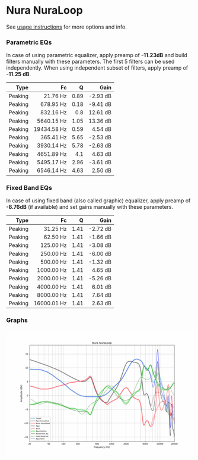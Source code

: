 # Nura NuraLoop
See [usage instructions](https://github.com/jaakkopasanen/AutoEq#usage) for more options and info.

### Parametric EQs
In case of using parametric equalizer, apply preamp of **-11.23dB** and build filters manually
with these parameters. The first 5 filters can be used independently.
When using independent subset of filters, apply preamp of **-11.25 dB**.

| Type    | Fc          |    Q | Gain     |
|--------:|------------:|-----:|---------:|
| Peaking | 21.76 Hz    | 0.89 | -2.93 dB |
| Peaking | 678.95 Hz   | 0.18 | -9.41 dB |
| Peaking | 832.16 Hz   | 0.8  | 12.61 dB |
| Peaking | 5640.15 Hz  | 1.05 | 13.36 dB |
| Peaking | 19434.58 Hz | 0.59 | 4.54 dB  |
| Peaking | 365.41 Hz   | 5.65 | -2.53 dB |
| Peaking | 3930.14 Hz  | 5.78 | -2.63 dB |
| Peaking | 4651.89 Hz  | 4.1  | 4.63 dB  |
| Peaking | 5495.17 Hz  | 2.96 | -3.61 dB |
| Peaking | 6546.14 Hz  | 4.63 | 2.50 dB  |

### Fixed Band EQs
In case of using fixed band (also called graphic) equalizer, apply preamp of **-8.76dB**
(if available) and set gains manually with these parameters.

| Type    | Fc          |    Q | Gain     |
|--------:|------------:|-----:|---------:|
| Peaking | 31.25 Hz    | 1.41 | -2.72 dB |
| Peaking | 62.50 Hz    | 1.41 | -1.66 dB |
| Peaking | 125.00 Hz   | 1.41 | -3.08 dB |
| Peaking | 250.00 Hz   | 1.41 | -6.00 dB |
| Peaking | 500.00 Hz   | 1.41 | -1.32 dB |
| Peaking | 1000.00 Hz  | 1.41 | 4.65 dB  |
| Peaking | 2000.00 Hz  | 1.41 | -5.26 dB |
| Peaking | 4000.00 Hz  | 1.41 | 6.01 dB  |
| Peaking | 8000.00 Hz  | 1.41 | 7.64 dB  |
| Peaking | 16000.01 Hz | 1.41 | 2.63 dB  |

### Graphs
![](./Nura%20NuraLoop.png)